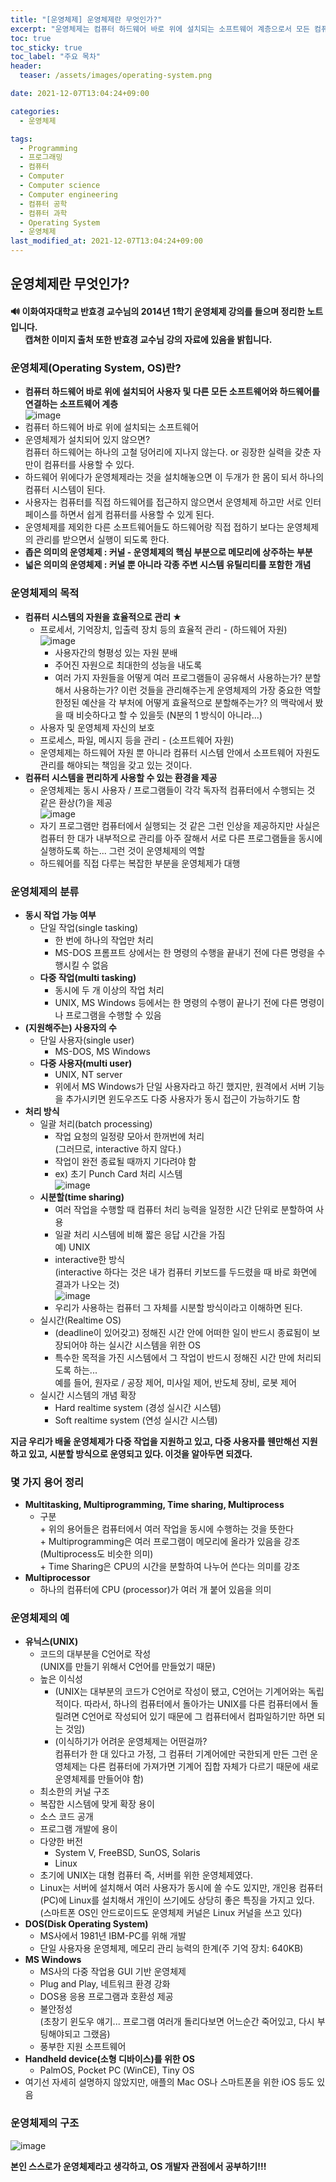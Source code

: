 ```yaml
---
title: "[운영체제] 운영체제란 무엇인가?"
excerpt: "운영체제는 컴퓨터 하드웨어 바로 위에 설치되는 소프트웨어 계층으로서 모든 컴퓨터 시스템의 필수적인 부분이다."
toc: true
toc_sticky: true
toc_label: "주요 목차"
header:
  teaser: /assets/images/operating-system.png

date: 2021-12-07T13:04:24+09:00

categories:
  - 운영체제

tags:
  - Programming
  - 프로그래밍
  - 컴퓨터
  - Computer
  - Computer science
  - Computer engineering
  - 컴퓨터 공학
  - 컴퓨터 과학
  - Operating System
  - 운영체제
last_modified_at: 2021-12-07T13:04:24+09:00
---
```


## 운영체제란 무엇인가?

<div class="notice">
    <h4>
        🔊 이화여자대학교 반효경 교수님의 2014년 1학기 운영체제 강의를 들으며 정리한 노트입니다.<br>&nbsp;&nbsp;&nbsp;&nbsp;&nbsp;&nbsp;&nbsp;캡쳐한 이미지 출처 또한 반효경 교수님 강의 자료에 있음을 밝힙니다. 
    </h4>
</div>

### 운영체제(Operating System, OS)란?

- **컴퓨터 하드웨어 바로 위에 설치되어 사용자 및 다른 모든 소프트웨어와 하드웨어를 연결하는 소프트웨어 계층**<br>![image](https://user-images.githubusercontent.com/78403443/144948040-a8fecf78-5fbf-4438-a230-906a87f3d1d0.png)
- 컴퓨터 하드웨어 바로 위에 설치되는 소프트웨어
- 운영체제가 설치되어 있지 않으면?<br>컴퓨터 하드웨어는 하나의 고철 덩어리에 지나지 않는다. or 굉장한 실력을 갖춘 자 만이 컴퓨터를 사용할 수 있다.
- 하드웨어 위에다가 운영체제라는 것을 설치해놓으면 이 두개가 한 몸이 되서 하나의 컴퓨터 시스템이 된다.
- 사용자는 컴퓨터를 직접 하드웨어를 접근하지 않으면서 운영체제 하고만 서로 인터페이스를 하면서 쉽게 컴퓨터를 사용할 수 있게 된다.
- 운영체제를 제외한 다른 소프트웨어들도 하드웨어랑 직접 접하기 보다는 운영체제의 관리를 받으면서 실행이 되도록 한다. 
- **좁은 의미의 운영체제 : 커널 - 운영체제의 핵심 부분으로 메모리에 상주하는 부분**
- **넓은 의미의 운영체제 : 커널 뿐 아니라 각종 주변 시스템 유틸리티를 포함한 개념**

### 운영체제의 목적

- **컴퓨터 시스템의 자원을 효율적으로 관리 ★**
  - 프로세서, 기억장치, 입출력 장치 등의 효율적 관리 - (하드웨어 자원)<br>![image](https://user-images.githubusercontent.com/78403443/144950256-7c38f118-084b-4065-90bc-11ca6596f537.png)
    - 사용자간의 형평성 있는 자원 분배
    - 주어진 자원으로 최대한의 성능을 내도록
    - 여러 가지 자원들을 어떻게 여러 프로그램들이 공유해서 사용하는가? 분할해서 사용하는가? 이런 것들을 관리해주는게 운영체제의 가장 중요한 역할<br>한정된 예산을 각 부처에 어떻게 효율적으로 분할해주는가? 의 맥락에서 봤을 때 비슷하다고 할 수 있을듯 (N분의 1 방식이 아니라...)
  - 사용자 및 운영체제 자신의 보호
  - 프로세스, 파일, 메시지 등을 관리 - (소프트웨어 자원)
  - 운영체제는 하드웨어 자원 뿐 아니라 컴퓨터 시스템 안에서 소프트웨어 자원도 관리를 해야되는 책임을 갖고 있는 것이다.
- **컴퓨터 시스템을 편리하게 사용할 수 있는 환경을 제공**
  - 운영체제는 동시 사용자 / 프로그램들이 각각 독자적 컴퓨터에서 수행되는 것 같은 환상(?)을 제공<br>![image](https://user-images.githubusercontent.com/78403443/144952427-3c8e35cf-ed6f-41a9-b63d-422be2006893.png)
  - 자기 프로그램만 컴퓨터에서 실행되는 것 같은 그런 인상을 제공하지만 사실은 컴퓨터 한 대가 내부적으로 관리를 아주 잘해서 서로 다른 프로그램들을 동시에 실행하도록 하는... 그런 것이 운영체제의 역할
  - 하드웨어를 직접 다루는 복잡한 부분을 운영체제가 대행

### 운영체제의 분류

- **동시 작업 가능 여부**
  - 단일 작업(single tasking)
    - 한 번에 하나의 작업만 처리
    - MS-DOS 프롬프트 상에서는 한 명령의 수행을 끝내기 전에 다른 명령을 수행시킬 수 없음
  - **다중 작업(multi tasking)**
    - 동시에 두 개 이상의 작업 처리
    - UNIX, MS Windows 등에서는 한 명령의 수행이 끝나기 전에 다른 명령이나 프로그램을 수행할 수 있음
- **(지원해주는) 사용자의 수**
  - 단일 사용자(single user)
    - MS-DOS, MS Windows
  - **다중 사용자(multi user)**
    - UNIX, NT server
    - 위에서 MS Windows가 단일 사용자라고 하긴 했지만, 원격에서 서버 기능을 추가시키면 윈도우즈도 다중 사용자가 동시 접근이 가능하기도 함
- **처리 방식**
  - 일괄 처리(batch processing)
    - 작업 요청의 일정량 모아서 한꺼번에 처리<br>(그러므로, interactive 하지 않다.)
    - 작업이 완전 종료될 때까지 기다려야 함
    - ex) 초기 Punch Card 처리 시스템<br>![image](https://user-images.githubusercontent.com/78403443/144954119-fca313f3-b194-4062-a5b6-562709967493.png)
  - **시분할(time sharing)**
    - 여러 작업을 수행할 때 컴퓨터 처리 능력을 일정한 시간 단위로 분할하여 사용
    - 일괄 처리 시스템에 비해 짧은 응답 시간을 가짐<br>예) UNIX
    - interactive한 방식<br>(interactive 하다는 것은 내가 컴퓨터 키보드를 두드렸을 때 바로 화면에 결과가 나오는 것)<br>![image](https://user-images.githubusercontent.com/78403443/144954514-769e19f3-6c6e-440b-a510-b9beb7de6bba.png)
    - 우리가 사용하는 컴퓨터 그 자체를 시분할 방식이라고 이해하면 된다.
  - 실시간(Realtime OS)
    - (deadline이 있어갖고) 정해진 시간 안에 어떠한 일이 반드시 종료됨이 보장되어야 하는 실시간 시스템을 위한 OS
    - 특수한 목적을 가진 시스템에서 그 작업이 반드시 정해진 시간 만에 처리되도록 하는...<br>예를 들어, 원자로 / 공장 제어, 미사일 제어, 반도체 장비, 로봇 제어
  - 실시간 시스템의 개념 확장
    - Hard realtime system (경성 실시간 시스템)
    - Soft realtime system (연성 실시간 시스템)

**지금 우리가 배울 운영체제가 다중 작업을 지원하고 있고, 다중 사용자를 웬만해선 지원하고 있고, 시분할 방식으로 운영되고 있다. 이것을 알아두면 되겠다.**

### 몇 가지 용어 정리

- **Multitasking, Multiprogramming, Time sharing, Multiprocess**
  - 구분<br>+ 위의 용어들은 컴퓨터에서 여러 작업을 동시에 수행하는 것을 뜻한다<br>+ Multiprogramming은 여러 프로그램이 메모리에 올라가 있음을 강조 (Multiprocess도 비슷한 의미)<br>+ Time Sharing은 CPU의 시간을 분할하여 나누어 쓴다는 의미를 강조
- **Multiprocessor**
  - 하나의 컴퓨터에 CPU (processor)가 여러 개 붙어 있음을 의미

### 운영체제의 예

- **유닉스(UNIX)**
  - 코드의 대부분을 C언어로 작성<br>(UNIX를 만들기 위해서 C언어를 만들었기 때문)
  - 높은 이식성<br>
    - (UNIX는 대부분의 코드가 C언어로 작성이 됐고, C언어는 기계어와는 독립적이다. 따라서, 하나의 컴퓨터에서 돌아가는 UNIX를 다른 컴퓨터에서 돌릴려면 C언어로 작성되어 있기 때문에 그 컴퓨터에서 컴파일하기만 하면 되는 것임)
    - (이식하기가 어려운 운영체제는 어떤걸까?<br>컴퓨터가 한 대 있다고 가정, 그 컴퓨터 기계어에만 국한되게 만든 그런 운영체제는 다른 컴퓨터에 가져가면 기계어 집합 자체가 다르기 때문에 새로 운영체제를 만들어야 함)
  - 최소한의 커널 구조
  - 복잡한 시스템에 맞게 확장 용이
  - 소스 코드 공개
  - 프로그램 개발에 용이
  - 다양한 버전
    - System V, FreeBSD, SunOS, Solaris
    - Linux
  - 초기에 UNIX는 대형 컴퓨터 즉, 서버를 위한 운영체제였다.
  - Linux는 서버에 설치해서 여러 사용자가 동시에 쓸 수도 있지만, 개인용 컴퓨터(PC)에 Linux를 설치해서 개인이 쓰기에도 상당히 좋은 특징을 가지고 있다.<br>(스마트폰 OS인 안드로이드도 운영체제 커널은 Linux 커널을 쓰고 있다)
- **DOS(Disk Operating System)**
  - MS사에서 1981년 IBM-PC를 위해 개발
  - 단일 사용자용 운영체제, 메모리 관리 능력의 한계(주 기억 장치: 640KB)
- **MS Windows**
  - MS사의 다중 작업용 GUI 기반 운영체제
  - Plug and Play, 네트워크 환경 강화
  - DOS용 응용 프로그램과 호환성 제공
  - 불안정성<br>(초창기 윈도우 얘기... 프로그램 여러개 돌리다보면 어느순간 죽어있고, 다시 부팅해야되고 그랬음)
  - 풍부한 지원 소프트웨어
- **Handheld device(소형 디바이스)를 위한 OS**
  - PalmOS, Pocket PC (WinCE), Tiny OS
- 여기선 자세히 설명하지 않았지만, 애플의 Mac OS나 스마트폰을 위한 iOS 등도 있음

### 운영체제의 구조

![image](https://user-images.githubusercontent.com/78403443/144960809-2e205abc-83f5-4be4-a678-9e430cd42df7.png)

**본인 스스로가 운영체제라고 생각하고, OS 개발자 관점에서 공부하기!!!**